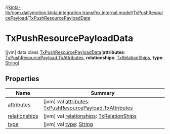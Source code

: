 //[kinta-lib](../../../../index.md)/[com.dailymotion.kinta.integration.transifex.internal.model](../../index.md)/[TxPushResourcePayload](../index.md)/[TxPushResourcePayloadData](index.md)



# TxPushResourcePayloadData  
 [jvm] data class [TxPushResourcePayloadData](index.md)(**attributes**: [TxPushResourcePayload.TxAttributes](../-tx-attributes/index.md), **relationships**: [TxRelationShips](../../-tx-relation-ships/index.md), **type**: [String](https://kotlinlang.org/api/latest/jvm/stdlib/kotlin/-string/index.html))   


## Properties  
  
|  Name |  Summary | 
|---|---|
| <a name="com.dailymotion.kinta.integration.transifex.internal.model/TxPushResourcePayload.TxPushResourcePayloadData/attributes/#/PointingToDeclaration/"></a>[attributes](attributes.md)| <a name="com.dailymotion.kinta.integration.transifex.internal.model/TxPushResourcePayload.TxPushResourcePayloadData/attributes/#/PointingToDeclaration/"></a> [jvm] val [attributes](attributes.md): [TxPushResourcePayload.TxAttributes](../-tx-attributes/index.md)   <br>|
| <a name="com.dailymotion.kinta.integration.transifex.internal.model/TxPushResourcePayload.TxPushResourcePayloadData/relationships/#/PointingToDeclaration/"></a>[relationships](relationships.md)| <a name="com.dailymotion.kinta.integration.transifex.internal.model/TxPushResourcePayload.TxPushResourcePayloadData/relationships/#/PointingToDeclaration/"></a> [jvm] val [relationships](relationships.md): [TxRelationShips](../../-tx-relation-ships/index.md)   <br>|
| <a name="com.dailymotion.kinta.integration.transifex.internal.model/TxPushResourcePayload.TxPushResourcePayloadData/type/#/PointingToDeclaration/"></a>[type](type.md)| <a name="com.dailymotion.kinta.integration.transifex.internal.model/TxPushResourcePayload.TxPushResourcePayloadData/type/#/PointingToDeclaration/"></a> [jvm] val [type](type.md): [String](https://kotlinlang.org/api/latest/jvm/stdlib/kotlin/-string/index.html)   <br>|

